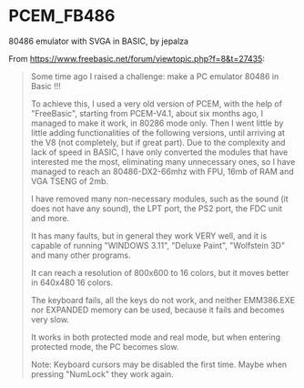 # PCEM_FB486
80486 emulator with SVGA in BASIC, by jepalza

From https://www.freebasic.net/forum/viewtopic.php?f=8&t=27435:

> Some time ago I raised a challenge: make a PC emulator 80486 in Basic !!!
> 
> To achieve this, I used a very old version of PCEM, with the help of "FreeBasic", starting from PCEM-V4.1, about six months ago, I managed to make it work, in 80286 mode only. Then I went little by little adding functionalities of the following versions, until arriving at the V8 (not completely, but if great part). Due to the complexity and lack of speed in BASIC, I have only converted the modules that have interested me the most, eliminating many unnecessary ones, so I have managed to reach an 80486-DX2-66mhz with FPU, 16mb of RAM and VGA TSENG of 2mb.
>
> I have removed many non-necessary modules, such as the sound (it does not have any sound), the LPT port, the PS2 port, the FDC unit and more.
>
> It has many faults, but in general they work VERY well, and it is capable of running "WINDOWS 3.11", "Deluxe Paint", "Wolfstein 3D" and many other programs.
>
> It can reach a resolution of 800x600 to 16 colors, but it moves better in 640x480 16 colors.
>
> The keyboard fails, all the keys do not work, and neither EMM386.EXE nor EXPANDED memory can be used, because it fails and becomes very slow.
>
> It works in both protected mode and real mode, but when entering protected mode, the PC becomes slow.
>
> Note: Keyboard cursors may be disabled the first time. Maybe when pressing "NumLock" they work again.
